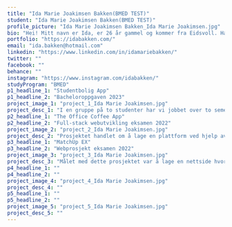 ```yaml
---
title: "Ida Marie Joakimsen Bakken(BMED TEST)"
student: "Ida Marie Joakimsen Bakken(BMED TEST)"
profile_picture: "Ida Marie Joakimsen Bakken_Ida Marie Joakimsen.jpg"
bio: "Hei! Mitt navn er Ida, er 26 år gammel og kommer fra Eidsvoll. Har alltid likt å jobbe kreativt og tok derfor en bachelor i Produktdesign ved OsloMet. Deretter gikk veien til Gjøvik, og Webutvikling ved NTNU, ettersom jeg ønsket å lære meg mer om data og teknologi. Jeg er glad i å lage gode brukervennlige løsninger, og har en sterk tro på verdien av gode digitale løsninger ved å kombinere design og teknologi. På studiet har jeg likt å lære meg nye teknologier, og finne logiske måter å løse problemer på. "
portfolio: "https://idabakken.com/"
email: "ida.bakken@hotmail.com"
linkedin: "https://www.linkedin.com/in/idamariebakken/"
twitter: ""
facebook: ""
behance: ""
instagram: "https://www.instagram.com/idabakken/"
studyProgram: "BMED"
p1_headline_1: "Studentbolig App"
p1_headline_2: "Bacheloroppgaven 2023"
project_image_1: "project_1_Ida Marie Joakimsen.jpg"
project_desc_1: "I en gruppe på to studenter har vi jobbet over to semestre i samarbeid med Gjestvang Eiendom og Vaager Innovasjon med å utvikle en applikasjon for studenter som bor i studentbolig. Målet har vært å lage en applikasjon som gjør at opplevelsen av å bo i en studentbolig blir mer forutsigbart, sosialt og mindre ensomt. Gjennom hele prosessen har vi tatt i bruk innsiktsmetodikk som; intervjuer, spørreundersøkelser, personas og designmetoder som; wireframes, lo-fi og hi-fi prototyper. Det ferdige produktet er en applikasjon som gjør det mulig å lage arrangementer innad i egen studentbolig, se arrangementer i nærheten og nødvendig informasjon fra utleier. "
p2_headline_1: "The Office Coffee App"
p2_headline_2: "Full-stack webutvikling eksamen 2022"
project_image_2: "project_2_Ida Marie Joakimsen.jpg"
project_desc_2: "Prosjektet handlet om å lage en plattform ved hjelp av MERN-stack, hvor ansatte kan få informasjon om kaffemaskin status, den siste kaffen som ble brygget, stemme på kaffe som har blitt brygget, og mulighet for å lage egne brygg, basert på kaffebønner, kverningsgrad, vannmengde og gram med kaffe. Nettsiden har 2 forskjellige brukere, administrator og ansatte. Administrator har adgang til alle funksjoner, mens ansatte kun har tilgang til enkelte funksjoner."
p3_headline_1: "MatchUp EX"
p3_headline_2: "Webprosjekt eksamen 2022"
project_image_3: "project_3_Ida Marie Joakimsen.jpg"
project_desc_3: "Målet med dette prosjektet var å lage en nettside hvor alle ansatte i høgskole-og universitetssektoren kan finne sensorer til eksamener i emner de underviser i. Prosessen startet med at vi hadde et møte med prosjekteier for å avklare ønsker og behov. Og deretter lagde vi low-fidelity prototyper, hvor vi avklarte plassering, innhold og funksjoner. Til slutt lagde vi high-fidelity prototyper, og kodet ved hjelp av MERN-stack. Nettsiden har 3 forskjellige brukere, administrator som har tilgang til alt, ansatte som har tilgang til noe, og anonyme brukere som kun kan lese om prosjektet men ikke logge seg inn. "
p4_headline_1: ""
p4_headline_2: ""
project_image_4: "project_4_Ida Marie Joakimsen.jpg"
project_desc_4: ""
p5_headline_1: ""
p5_headline_2: ""
project_image_5: "project_5_Ida Marie Joakimsen.jpg"
project_desc_5: ""
---
```

